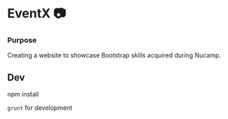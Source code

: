 # EventX :camera:

### Purpose
Creating a website to showcase Bootstrap skills acquired during Nucamp. 

## Dev

npm install

`grunt` for development

